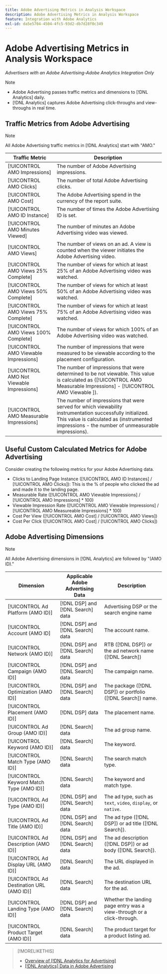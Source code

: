 ```yaml
---
title: Adobe Advertising Metrics in Analysis Workspace
description: Adobe Advertising Metrics in Analysis Workspace
feature: Integration with Adobe Analytics
exl-id: da5e5704-4504-4fc5-93d2-db7d28f0c349
---
```

# Adobe Advertising Metrics in Analysis Workspace

*Advertisers with an Adobe Advertising-Adobe Analytics Integration Only*

>[!NOTE]
>
>* Adobe Advertising passes traffic metrics and dimensions to [!DNL Analytics] daily.
>* [!DNL Analytics] captures Adobe Advertising click-throughs and view-throughs in real time.

## Traffic Metrics from Adobe Advertising

>[!NOTE]
>
>All Adobe Advertising traffic metrics in [!DNL Analytics] start with "AMO."

| Traffic Metric | Description |
| -------------- | ----------- |
| [!UICONTROL AMO Impressions] | The number of Adobe Advertising impressions. |
| [!UICONTROL AMO Clicks] | The number of total Adobe Advertising clicks. |
| [!UICONTROL AMO Cost] | The Adobe Advertising spend in the currency of the report suite. |
| [!UICONTROL AMO ID Instance] | The number of times the Adobe Advertising ID is set. |
| [!UICONTROL AMO Minutes Viewed] | The number of minutes an Adobe Advertising video was viewed. |
| [!UICONTROL AMO Views] | The number of views on an ad. A view is counted when the viewer initiates the Adobe Advertising video. |
| [!UICONTROL AMO Views 25% Complete] | The number of views for which at least 25% of an Adobe Advertising video was watched. |
| [!UICONTROL AMO Views 50% Complete] | The number of views for which at least 50% of an Adobe Advertising video was watched. |
| [!UICONTROL AMO Views 75% Complete] | The number of views for which at least 75% of an Adobe Advertising video was watched. |
| [!UICONTROL AMO Views 100% Complete] | The number of views for which 100% of an Adobe Advertising video was watched. |
| [!UICONTROL AMO Viewable Impressions] | The number of impressions that were measured to be viewable according to the placement configuration. |
| [!UICONTROL AMO Not Viewable Impressions] | The number of impressions that were determined to be not viewable. This value is calculated as ([!UICONTROL AMO Measurable Impressions] - [!UICONTROL AMO Viewable ]). |
| [!UICONTROL AMO Measurable Impressions] | The number of impressions that were served for which viewability instrumentation successfully initialized. This value is calculated as (instrumented impressions - the number of unmeasurable impressions). |

## Useful Custom Calculated Metrics for Adobe Advertising

Consider creating the following metrics for your Adobe Advertising data.

* Clicks to Landing Page Instance ([!UICONTROL AMO ID Instances] / [!UICONTROL AMO Clicks]): This is the % of people who clicked the ad and made it to the landing page.
* Measurable Rate ([!UICONTROL AMO Viewable Impressions] / [!UICONTROL AMO Impressions] * 100)
* Viewable Impression Rate ([!UICONTROL AMO Viewable Impressions] / [!UICONTROL AMO Measureable Impressions] * 100)
* Cost Per View ([!UICONTROL AMO Cost] / [!UICONTROL AMO Views])
* Cost Per Click ([!UICONTROL AMO Cost] / [!UICONTROL AMO Clicks])

## Adobe Advertising Dimensions

>[!NOTE]
>
>All Adobe Advertising dimensions in [!DNL Analytics] are followed by "(AMO ID)."

| Dimension | Applicable Adobe Advertising Data  | Description |
| ----------- | ---------- | ---------- |
| [!UICONTROL Ad Platform (AMO ID)] | [!DNL DSP] and [!DNL Search] data | Advertising DSP or the search engine name |
| [!UICONTROL Account (AMO ID] | [!DNL DSP] and [!DNL Search] data | The account name. |
| [!UICONTROL Network (AMO ID)] | [!DNL DSP] and [!DNL Search] data | RTB ([!DNL DSP]) or the ad network name ([!DNL Search]) |
| [!UICONTROL Campaign (AMO ID)] | [!DNL DSP] and [!DNL Search] data | The campaign name. |
| [!UICONTROL Optimization (AMO ID)] | [!DNL DSP] and [!DNL Search] data | The package ([!DNL DSP]) or portfolio ([!DNL Search]) name. |
| [!UICONTROL Placement (AMO ID)] | [!DNL DSP] data | The placement name. |
| [!UICONTROL Ad Group (AMO ID)] | [!DNL Search] data | The ad group name. |
| [!UICONTROL Keyword (AMO ID)] | [!DNL Search] data | The keyword. |
| [!UICONTROL Match Type (AMO ID)] | [!DNL Search] data | The search match type. |
| [!UICONTROL Keyword Match Type (AMO ID)] | [!DNL Search] data | The keyword and match type. |
| [!UICONTROL Ad Type (AMO ID)] | [!DNL DSP] and [!DNL Search] data | The ad type, such as `text`, `video`, `display`, or `native`. |
| [!UICONTROL Ad Title (AMO ID)] | [!DNL DSP] and [!DNL Search] data |The ad type ([!DNL DSP]) or ad title ([!DNL Search]). |
| [!UICONTROL Ad Description (AMO ID)] | [!DNL DSP] and [!DNL Search] data | The ad description ([!DNL DSP]) or ad body ([!DNL Search]). |
| [!UICONTROL Ad Display URL (AMO ID)] | [!DNL Search] data | The URL displayed in the ad. |
| [!UICONTROL Ad Destination URL (AMO ID)] | [!DNL Search] data | The destination URL for the ad. |
| [!UICONTROL Landing Type (AMO ID)] | [!DNL DSP] and [!DNL Search] data | Whether the landing page entry was a view-through or a click-through. |
| [!UICONTROL Product Target (AMO ID)] | [!DNL Search] data | The product target for a product listing ad. |

>[!MORELIKETHIS]
>
>* [Overview of [!DNL Analytics for Advertising]](overview.md)
>* [[!DNL Analytics] Data in Adobe Advertising](/help/integrations/analytics/analytics-data-in-advertising.md)
